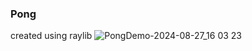 ### Pong 
created using raylib
![PongDemo-2024-08-27_16 03 23](https://github.com/user-attachments/assets/4d32e1cd-2c3f-4ae4-81ee-ccdf4244012e)
